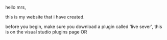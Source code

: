hello mrs,

this is my website that i have created.

before you begin, make sure you download a plugin called 'live sever', this is on the visual studio plugins page OR
